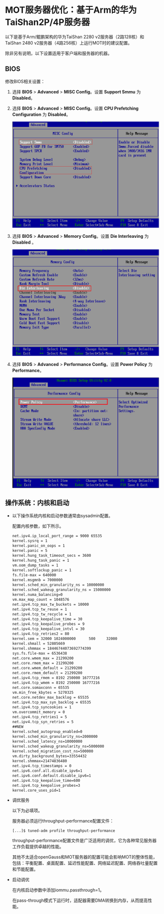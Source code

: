 # MOT服务器优化：基于Arm的华为TaiShan2P/4P服务器<a name="ZH-CN_TOPIC_0280525129"></a>

以下是基于Arm/鲲鹏架构的华为TaiShan 2280 v2服务器（2路128核）和TaiShan 2480 v2服务器（4路256核）上运行MOT时的建议配置。

除非另有说明，以下设置适用于客户端和服务器的机器。

## BIOS<a name="section31155189"></a>

修改BIOS相关设置：

1.  选择 **BIOS** \>  **Advanced**  \>  **MISC Config**。设置 **Support Smmu** 为 **Disabled**。
2.  选择 **BIOS** \>  **Advanced**  \>  **MISC Config**。设置 **CPU Prefetching Configuration** 为 **Disabled**。

    ![](figures/zh-cn_image_0280525203.png)

3.  选择 **BIOS**  \>  **Advanced**  \>  **Memory Config**。设置 **Die Interleaving** 为 **Disabled** 。

    ![](figures/zh-cn_image_0280525205.png)

4.  选择 **BIOS**  \>  **Advanced**  \>  **Performance Config**。设置 **Power Policy** 为 **Performance**。

    ![](figures/zh-cn_image_0280525207.png)


## 操作系统：内核和启动<a name="section11961253"></a>

-   以下操作系统内核和启动参数通常由sysadmin配置。

    配置内核参数，如下所示。

    ```
    net.ipv4.ip_local_port_range = 9000 65535
    kernel.sysrq = 1
    kernel.panic_on_oops = 1
    kernel.panic = 5
    kernel.hung_task_timeout_secs = 3600
    kernel.hung_task_panic = 1
    vm.oom_dump_tasks = 1
    kernel.softlockup_panic = 1
    fs.file-max = 640000
    kernel.msgmnb = 7000000
    kernel.sched_min_granularity_ns = 10000000
    kernel.sched_wakeup_granularity_ns = 15000000
    kernel.numa_balancing=0
    vm.max_map_count = 1048576
    net.ipv4.tcp_max_tw_buckets = 10000
    net.ipv4.tcp_tw_reuse = 1
    net.ipv4.tcp_tw_recycle = 1
    net.ipv4.tcp_keepalive_time = 30
    net.ipv4.tcp_keepalive_probes = 9
    net.ipv4.tcp_keepalive_intvl = 30
    net.ipv4.tcp_retries2 = 80
    kernel.sem = 32000 1024000000      500     32000
    kernel.shmall = 52805669
    kernel.shmmax = 18446744073692774399
    sys.fs.file-max = 6536438
    net.core.wmem_max = 21299200
    net.core.rmem_max = 21299200
    net.core.wmem_default = 21299200
    net.core.rmem_default = 21299200
    net.ipv4.tcp_rmem = 8192 250000 16777216
    net.ipv4.tcp_wmem = 8192 250000 16777216
    net.core.somaxconn = 65535
    vm.min_free_kbytes = 5270325
    net.core.netdev_max_backlog = 65535
    net.ipv4.tcp_max_syn_backlog = 65535
    net.ipv4.tcp_syncookies = 1
    vm.overcommit_memory = 0
    net.ipv4.tcp_retries1 = 5
    net.ipv4.tcp_syn_retries = 5
    ##NEW
    kernel.sched_autogroup_enabled=0
    kernel.sched_min_granularity_ns=2000000
    kernel.sched_latency_ns=10000000
    kernel.sched_wakeup_granularity_ns=5000000
    kernel.sched_migration_cost_ns=500000
    vm.dirty_background_bytes=33554432
    kernel.shmmax=21474836480
    net.ipv4.tcp_timestamps = 0
    net.ipv6.conf.all.disable_ipv6=1
    net.ipv6.conf.default.disable_ipv6=1
    net.ipv4.tcp_keepalive_time=600
    net.ipv4.tcp_keepalive_probes=3
    kernel.core_uses_pid=1
    ```

-   调优服务

    以下为必填项。

    服务器必须运行throughput-performance配置文件：

    ```
    [...]$ tuned-adm profile throughput-performance
    ```

    throughput-performance配置文件是广泛适用的调优，它为各种常见服务器工作负载提供卓越的性能。

    其他不太适合openGauss和MOT服务器的配置可能会影响MOT的整体性能，包括：平衡配置、桌面配置、延迟性能配置、网络延迟配置、网络吞吐量配置和节能配置。

-   启动调优

    在内核启动参数中添加iommu.passthrough=1。

    在pass-through模式下运行时，适配器需要DMA转换到内存，从而提高性能。
